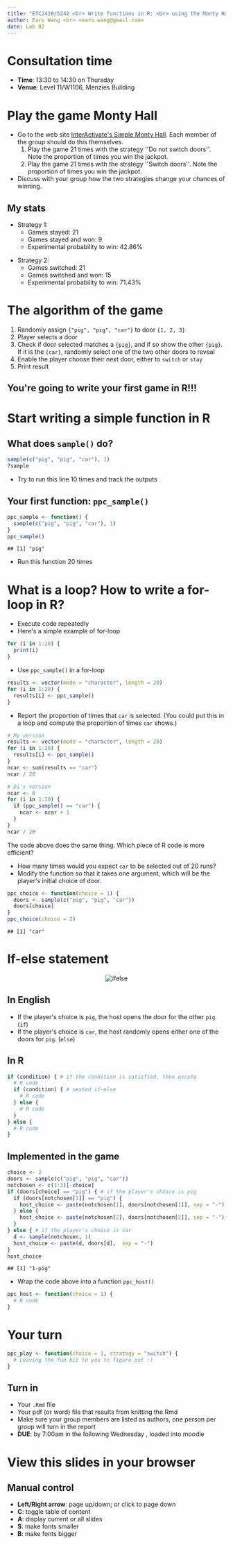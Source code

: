 ```yaml
---
title: "ETC2420/5242 <br> Write functions in R: <br> using the Monty Hall example"
author: Earo Wang <br> <earo.wang@gmail.com>
date: Lab 02
---
```




# Consultation time

* **Time**: 13:30 to 14:30 on Thursday
* **Venue**: Level 11/W1106, Menzies Building

# Play the game Monty Hall

* Go to the web site [InterActivate's Simple Monty Hall](http://www.shodor.org/interactivate/activities/SimpleMontyHall/). Each member of the group should do this themselves.
    1. Play the game 21 times with the strategy ''Do not switch doors''. Note the proportion of times you win the jackpot.
    2. Play the game 21 times with the strategy ''Switch doors''. Note the proportion of times you win the jackpot.
* Discuss with your group how the two strategies change your chances of winning.

## My stats

* Strategy 1:
    + Games stayed: 21
    + Games stayed and won: 9
    + Experimental probability to win: 42.86%
+ Strategy 2:
    + Games switched: 21
    + Games switched and won: 15
    + Experimental probability to win: 71.43%

# The algorithm of the game

1. Randomly assign `{"pig", "pig", "car"}` to door `{1, 2, 3}`
2. Player selects a door
3. Check if door selected matches a `{pig}`, and if so show the other `{pig}`. If it is the `{car}`, randomly select one of the two other doors to reveal
4. Enable the player choose their next door, either to `switch` or `stay`
5. Print result

## You're going to write your first game in R!!!

# Start writing a simple function in R

## What does `sample()` do?


```r
sample(c("pig", "pig", "car"), 1)
?sample
```

* Try to run this line 10 times and track the outputs

## Your first function: `ppc_sample()`


```r
ppc_sample <- function() {
  sample(c("pig", "pig", "car"), 1)
}
ppc_sample() 
```

```
## [1] "pig"
```

* Run this function 20 times

# What is a loop? How to write a for-loop in R?

* Execute code repeatedly
* Here's a simple example of for-loop


```r
for (i in 1:20) {
  print(i)
}
```

* Use `ppc_sample()` in a for-loop


```r
results <- vector(mode = "character", length = 20)
for (i in 1:20) {
  results[i] <- ppc_sample()
}
```

* Report the proportion of times that `car` is selected. (You could put this in a loop and compute the proportion of times `car` shows.)


```r
# My version
results <- vector(mode = "character", length = 20)
for (i in 1:20) {
  results[i] <- ppc_sample()
}
ncar <- sum(results == "car")
ncar / 20
```


```r
# Di's version
ncar <- 0
for (i in 1:20) {
  if (ppc_sample() == "car") {
    ncar <- ncar + 1
  }
}
ncar / 20
```

The code above does the same thing. Which piece of R code is more efficient?

* How many times would you expect `car` to be selected out of 20 runs?
* Modify the function so that it takes one argument, which will be the player's initial choice of door. 


```r
ppc_choice <- function(choice = 1) {
  doors <- sample(c("pig", "pig", "car"))
  doors[choice]
}
ppc_choice(choice = 2)
```

```
## [1] "car"
```

# If-else statement

<center><img src="figure/monty.png" alt="ifelse"/></center>

## In English

* If the player's choice is `pig`, the host opens the door for the other `pig`. (`if`)
* If the player's choice is `car`, the host randomly opens either one of the doors for `pig`. (`else`)

## In R


```r
if (condition) { # if the condition is satisfied, then excute
  # R code
  if (condition) { # nested if-else
    # R code
  } else {
    # R code
  }
} else {
  # R code
}
```

## Implemented in the game


```r
choice <- 2
doors <- sample(c("pig", "pig", "car"))
notchosen <- c(1:3)[-choice]
if (doors[choice] == "pig") { # if the player's choice is pig
  if (doors[notchosen[1]] == "pig") {
    host_choice <- paste(notchosen[1], doors[notchosen[1]], sep = "-")
  } else {
    host_choice <- paste(notchosen[2], doors[notchosen[2]], sep = "-")
  }
} else { # if the player's choice is car
  d <- sample(notchosen, 1)
  host_choice <- paste(d, doors[d],  sep = "-")
}
host_choice
```

```
## [1] "1-pig"
```

* Wrap the code above into a function `ppc_host()`


```r
ppc_host <- function(choice = 1) {
  # R code
}
```

# Your turn


```r
ppc_play <- function(choice = 1, strategy = "switch") {
  # Leaving the fun bit to you to figure out :)
}
```

## Turn in 

* Your `.Rmd` file
* Your pdf (or word) file that results from knitting the Rmd
* Make sure your group members are listed as authors, one person per group will turn in the report
* **DUE**: by 7:00am in the following Wednesday , loaded into moodle

# View this slides in your browser

<center>
<http://rawgit.com/earowang/Statistical_Thinking/gh-pages/tutorials/lab02/index.html>
</center>

## Manual control
* **Left/Right arrow**: page up/down; or click to page down
* **C**: toggle table of content
* **A**: display current or all slides
* **S**: make fonts smaller
* **B**: make fonts bigger

<meta name="copyright" content="LICENSE: CC BY-NC 3.0 US" />
